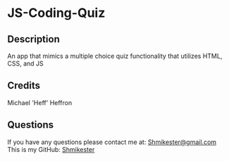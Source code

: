 # JS-Coding-Quiz
  
  ## Description
  An app that mimics a multiple choice quiz functionality that utilizes HTML, CSS, and JS

  ## Credits
  Michael 'Heff' Heffron
  ## Questions
  If you have any questions please contact me at: [Shmikester@gmail.com](Shmikester@gmail.com)
  This is my GitHub: [Shmikester](https://github.com/Shmikester)
  
  